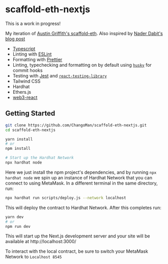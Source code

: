 # scaffold-eth-nextjs

This is a work in progress!

My iteration of [Austin Griffith's scaffold-eth](https://github.com/austintgriffith/scaffold-eth).
Also inspired by [Nader Dabit's blog post](https://dev.to/dabit3/the-complete-guide-to-full-stack-ethereum-development-3j13)

- [Typescript](https://www.typescriptlang.org/)
- Linting with [ESLint](https://eslint.org/)
- Formatting with [Prettier](https://prettier.io/)
- Linting, typechecking and formatting on by default using [`husky`](https://github.com/typicode/husky) for commit hooks
- Testing with [Jest](https://jestjs.io/) and [`react-testing-library`](https://testing-library.com/docs/react-testing-library/intro)
- Tailwind CSS
- Hardhat
- Ethers.js
- [web3-react](https://github.com/NoahZinsmeister/web3-react)

## Getting Started

```bash
git clone https://github.com/ChangoMan/scaffold-eth-nextjs.git
cd scaffold-eth-nextjs

yarn install
# or
npm install

# Start up the Hardhat Network
npx hardhat node
```

Here we just install the npm project's dependencies, and by running `npx hardhat node` we spin up an instance of Hardhat Network that you can connect to using MetaMask. In a different terminal in the same directory, run:

```bash
npx hardhat run scripts/deploy.js --network localhost
```

This will deploy the contract to Hardhat Network. After this completes run:

```bash
yarn dev
# or
npm run dev
```

This will start up the Next.js development server and your site will be available at http://localhost:3000/

To interact with the local contract, be sure to switch your MetaMask Network to `Localhost 8545`
